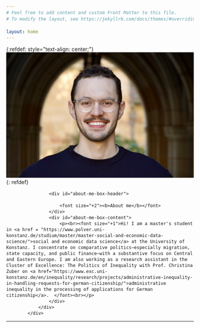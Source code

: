 ```yaml
---
# Feel free to add content and custom Front Matter to this file.
# To modify the layout, see https://jekyllrb.com/docs/themes/#overriding-theme-defaults

layout: home
---
```


{:refdef: style="text-align: center;"}
![tb_head](https://raw.githubusercontent.com/tylerjamesbrown7/tylerjamesbrown7.github.io/master/images/tb_photo.jpg)
{: refdef}

<div id="about-me-container">
                <div id="inner">
                
                    <div id="about-me-box-header">
 
                        <font size="+2"><b>About me</b></font>
                    </div>
                    <div id="about-me-box-content">
                        <p><br><font size="+1">Hi! I am a master's student in <a href = "https://www.polver.uni-konstanz.de/studium/master/master-social-and-economic-data-science/">social and economic data science</a> at the University of Konstanz. I concentrate on comparative politics—especially migration, state capacity, and public finance—with a substantive focus on Central and Eastern Europe. I am also working as a research assistant in the Cluster of Excellence: The Politics of Inequality with Prof. Christina Zuber on <a href="https://www.exc.uni-konstanz.de/en/inequality/research/projects/administrative-inequality-in-handling-requests-for-german-citizenship/">administrative inequality in the processing of applications for German citizenship</a>.  </font><br></p>
                    </div>
                </div>
            </div>





-----








          
<br>








